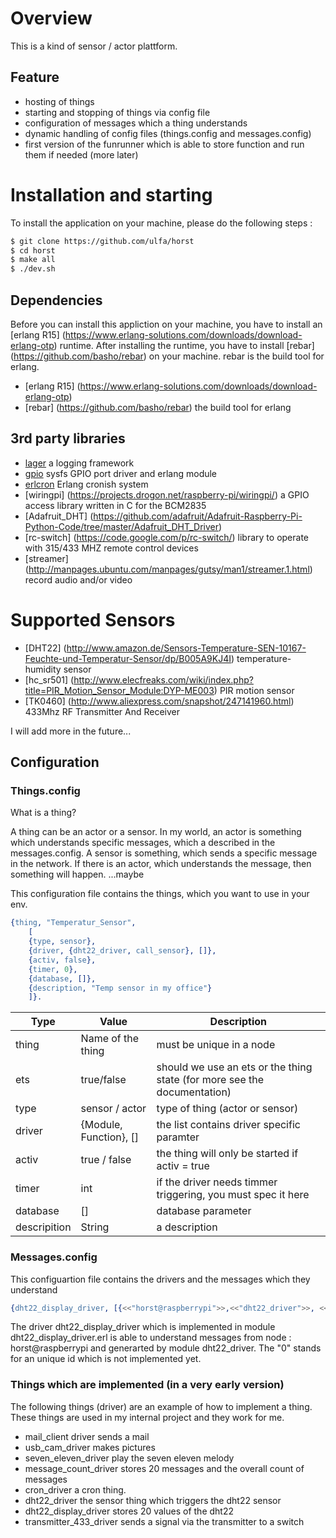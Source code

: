 # Overview

This is a kind of sensor / actor plattform. 

## Feature

* hosting of things
* starting and stopping of things via config file
* configuration of messages which a thing understands
* dynamic handling of config files (things.config and messages.config)
* first version of the funrunner which is able to store function and run them if needed (more later)

# Installation and starting

To install the application on your machine, please do the following steps :

```bash
$ git clone https://github.com/ulfa/horst 
$ cd horst
$ make all
$ ./dev.sh
```

## Dependencies

Before you can install this appliction on your machine, you have to install an [erlang R15] (https://www.erlang-solutions.com/downloads/download-erlang-otp) runtime. 
After installing the runtime, you have to install [rebar] (https://github.com/basho/rebar) on your machine. rebar is the build tool for erlang.

* [erlang R15] (https://www.erlang-solutions.com/downloads/download-erlang-otp)
* [rebar] (https://github.com/basho/rebar) the build tool for erlang

## 3rd party libraries

* [lager](https://github.com/basho/lager) a logging framework
* [gpio](https://github.com/Feuerlabs/gpio) sysfs GPIO port driver and erlang module
* [erlcron](https://github.com/erlware/erlcron.git) Erlang cronish system
* [wiringpi] (https://projects.drogon.net/raspberry-pi/wiringpi/) a GPIO access library written in C for the BCM2835
* [Adafruit_DHT] (https://github.com/adafruit/Adafruit-Raspberry-Pi-Python-Code/tree/master/Adafruit_DHT_Driver)
* [rc-switch] (https://code.google.com/p/rc-switch/) library to operate with 315/433 MHZ remote control devices
* [streamer] (http://manpages.ubuntu.com/manpages/gutsy/man1/streamer.1.html) record audio and/or video 

# Supported Sensors

* [DHT22] (http://www.amazon.de/Sensors-Temperature-SEN-10167-Feuchte-und-Temperatur-Sensor/dp/B005A9KJ4I) temperature-humidity sensor
* [hc_sr501] (http://www.elecfreaks.com/wiki/index.php?title=PIR_Motion_Sensor_Module:DYP-ME003) PIR motion sensor
* [TK0460] (http://www.aliexpress.com/snapshot/247141960.html) 433Mhz RF Transmitter And Receiver 

I will add more in the future...

## Configuration

### Things.config

What is a thing?

A thing can be an actor or a sensor. In my world, an actor is something which understands 
specific messages, which a described in the messages.config.
A sensor is something, which sends a specific message in the network. If there is an actor,
which understands the message, then something will happen. ...maybe

This configuration file contains the things, which you want to use in your env. 

```erlang
{thing, "Temperatur_Sensor",
	[
	{type, sensor},	 
	{driver, {dht22_driver, call_sensor}, []}, 
	{activ, false},
	{timer, 0},
	{database, []},
	{description, "Temp sensor in my office"}
	]}.
```
Type        | Value                       |Description
------------|-----------------------------|--------------------------------------------------------------
thing       | Name of the thing           | must be unique in a node
ets	      | true/false | should we use an ets or the thing state (for more see the documentation)
type        | sensor / actor              | type of thing (actor or sensor)
driver      | {Module, Function}, []      | the list contains driver specific paramter
activ       | true / false                | the thing will only be started if activ = true
timer       | int                         | if the driver needs timmer triggering, you must spec it here
database    | []                          | database parameter
descripition| String                      | a description

### Messages.config

This configuartion file contains the drivers and the messages which they understand

```erlang
{dht22_display_driver, [{<<"horst@raspberrypi">>,<<"dht22_driver">>, <<"0">>}]}.
```

The driver dht22_display_driver which is implemented in module dht22_display_driver.erl is
able to understand messages from node : horst@raspberrypi and generarted by module  dht22_driver.
The "0" stands for an unique id which is not implemented yet.

### Things which are implemented (in a very early version)

The following things (driver) are an example of how to implement a thing.
These things are used in my internal project and they work for me.

* mail_client driver sends a mail 
* usb_cam_driver makes pictures 
* seven_eleven_driver play the seven eleven melody 
* message_count_driver stores 20 messages and the overall count of messages
* cron_driver a cron thing. 
* dht22_driver the sensor thing which triggers the dht22 sensor
* dht22_display_driver stores 20 values of the dht22 
* transmitter_433_driver sends a signal via the transmitter to a switch

